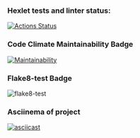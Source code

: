 ### Hexlet tests and linter status:
[![Actions Status](https://github.com/Bazap455/python-project-lvl1/workflows/hexlet-check/badge.svg)](https://github.com/Bazap455/python-project-lvl1/actions)

### Code Climate Maintainability Badge
[![Maintainability](https://api.codeclimate.com/v1/badges/a99a88d28ad37a79dbf6/maintainability)](https://codeclimate.com/github/codeclimate/codeclimate/maintainability)

### Flake8-test Badge
![flake8-test](https://github.com/Bazap455/python-project-lvl1/actions/workflows/flake8.yml/badge.svg)

### Asciinema of project
[![asciicast](https://asciinema.org/a/UzEspGXpxFuTm1S1fGWo480RW.svg)](https://asciinema.org/a/UzEspGXpxFuTm1S1fGWo480RW)
